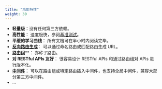 ```yaml
---
title: "功能特性"
weight: 30
---
```


- **轻量级**：没有任何第三方依赖。
- **高性能**： 速度极快，参阅[基准测试](/zh/gettting-started/benchmark)。
- **平缓的学习曲线**： 所有文档可在半小时内阅读完毕。
- [**反向路由生成**](/zh/routing/url-generation)： 可以通过命名路由或匹配路由生成 URL。
- [**路由组**](/zh/routing/route-group)**： 亦称子路由。
- **对 RESTful APIs 友好**： 很容易设计 RESTful APIs 和通过路由组对 APIs 进行版本化。
- [**中间件**](/zh/middleware)： 可以在路由组或特定路由插入中间件，也支持全局中间件，兼容大部分第三方中间件。
- ...